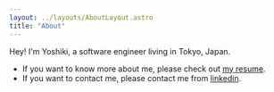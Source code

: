 ```yaml
---
layout: ../layouts/AboutLayout.astro
title: "About"
---
```


Hey! I'm Yoshiki, a software engineer living in Tokyo, Japan.

- If you want to know more about me, please check out [my resume](/posts/resume).
- If you want to contact me, please contact me from [linkedin](https://www.linkedin.com/in/yoshixi/).
